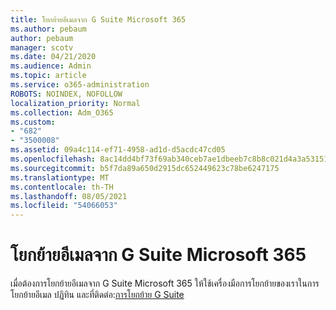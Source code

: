 ```yaml
---
title: โยกย้ายอีเมลจาก G Suite Microsoft 365
ms.author: pebaum
author: pebaum
manager: scotv
ms.date: 04/21/2020
ms.audience: Admin
ms.topic: article
ms.service: o365-administration
ROBOTS: NOINDEX, NOFOLLOW
localization_priority: Normal
ms.collection: Adm_O365
ms.custom:
- "682"
- "3500008"
ms.assetid: 09a4c114-ef71-4958-ad1d-d5acdc47cd05
ms.openlocfilehash: 8ac14dd4bf73f69ab340ceb7ae1dbeeb7c8b8c021d4a3a53151ab8c62eb268f8
ms.sourcegitcommit: b5f7da89a650d2915dc652449623c78be6247175
ms.translationtype: MT
ms.contentlocale: th-TH
ms.lasthandoff: 08/05/2021
ms.locfileid: "54066053"
---
```

# <a name="migrate-email-from-g-suite-to-microsoft-365"></a>โยกย้ายอีเมลจาก G Suite Microsoft 365

เมื่อต้องการโยกย้ายอีเมลจาก G Suite Microsoft 365 ให้ใช้เครื่องมือการโยกย้ายของเราในการโยกย้ายอีเมล ปฏิทิน และที่ติดต่อ:[การโยกย้าย G Suite](https://docs.microsoft.com/Exchange/mailbox-migration/perform-g-suite-migration)
  